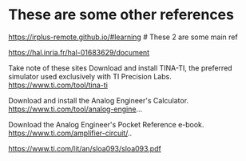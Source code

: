 # These are some other references


https://irplus-remote.github.io/#learning
                                                          # These 2 are some main ref
                                                   
https://hal.inria.fr/hal-01683629/document


Take note of these sites 
Download and install TINA-TI, the preferred simulator used exclusively with TI Precision Labs.
https://www.ti.com/tool/tina-ti

Download and install the Analog Engineer's Calculator.
https://www.ti.com/tool/analog-engine...

Download the Analog Engineer's Pocket Reference e-book.
https://www.ti.com/amplifier-circuit/..

https://www.ti.com/lit/an/sloa093/sloa093.pdf

